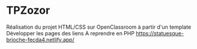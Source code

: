 # TPZozor
Réalisation du projet HTML/CSS sur OpenClassroom à partir d'un template
Développer les pages des liens
A reprendre en PHP
https://statuesque-brioche-fecda4.netlify.app/

